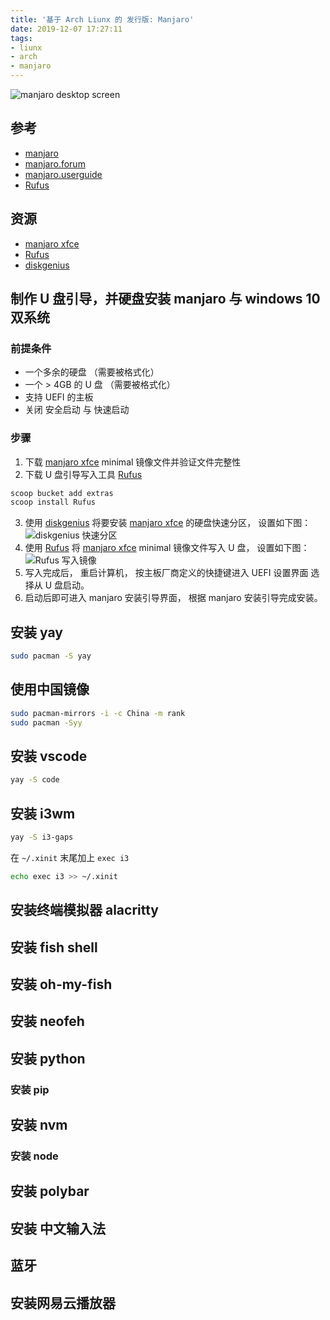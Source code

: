```yaml
---
title: '基于 Arch Liunx 的 发行版: Manjaro'
date: 2019-12-07 17:27:11
tags:
- liunx
- arch
- manjaro
---
```


![manjaro desktop screen](http://r.photo.store.qq.com/psc?/V12iDrZG1mzmnh/uMeul31pGB4ZvQm8Ou4xcQusFzaMQtX5c0lWF3.b9dQ0gdyG**xu7pJP1Ns1qbaRd2mytJizJc5OiZ2jnpiLu2n.3DPccdoc.J7w6ZF9Ors!/r)

[manjaro xfce]: https://manjaro.org/download/official/xfce/
[Rufus]: https://rufus.ie/
[manjaro]: https://manjaro.org/
[manjaro.forum]: https://forum.manjaro.org/
[manjaro.userguide]: https://manjaro.org/support/userguide/
[diskgenius]: http://www.diskgenius.cn/help/index.php?from=dg
## 参考

- [manjaro][]
- [manjaro.forum][]
- [manjaro.userguide][]
- [Rufus]

## 资源

- [manjaro xfce][]
- [Rufus][]
- [diskgenius][]

<!-- more -->

## 制作 U 盘引导，并硬盘安装 manjaro 与 windows 10 双系统

### 前提条件

- 一个多余的硬盘     （需要被格式化）
- 一个 > 4GB 的 U 盘 （需要被格式化）
- 支持 UEFI 的主板
- 关闭 安全启动 与 快速启动

### 步骤
1. 下载 [manjaro xfce][] minimal 镜像文件并验证文件完整性
2. 下载 U 盘引导写入工具 [Rufus][]
```powershell
scoop bucket add extras
scoop install Rufus
```
3. 使用 [diskgenius][] 将要安装 [manjaro xfce][] 的硬盘快速分区， 设置如下图：
  ![diskgenius 快速分区](http://r.photo.store.qq.com/psc?/V12iDrZG1mzmnh/uMeul31pGB4ZvQm8Ou4xcT19I3WCV*fRmPLfQxeajyi6ofvaSLyDegoi9PkLgt7AJ.J3xLRFAF*Vao.97Mo7XjNLFWgASEbTMH*Rtj9ElMU!/r)
4. 使用 [Rufus][] 将 [manjaro xfce][] minimal 镜像文件写入 U 盘， 设置如下图：
  ![Rufus 写入镜像](http://r.photo.store.qq.com/psc?/V12iDrZG1mzmnh/uMeul31pGB4ZvQm8Ou4xcZ8veDcASaoVEfG0BZSSWfGkdm9yN0QblxXsOIJhJvD8qTKoIXdKSA00JlEK8EeM.dCTFC8rLTSRDEFolKU5MDY!/r)
5. 写入完成后， 重启计算机， 按主板厂商定义的快捷键进入 UEFI 设置界面
  选择从 U 盘启动。
6. 启动后即可进入 manjaro 安装引导界面， 根据 manjaro 安装引导完成安装。

## 安装 yay
```bash
sudo pacman -S yay
```

## 使用中国镜像
```bash
sudo pacman-mirrors -i -c China -m rank
sudo pacman -Syy
```

## 安装 vscode
```bash
yay -S code
```

## 安装 i3wm
```bash
yay -S i3-gaps
```

在 `~/.xinit` 末尾加上 `exec i3`
```bash
echo exec i3 >> ~/.xinit
```


## 安装终端模拟器 alacritty


## 安装 fish shell

## 安装 oh-my-fish

## 安装 neofeh

## 安装 python

### 安装 pip

## 安装 nvm

### 安装 node



## 安装 polybar

## 安装 中文输入法

## 蓝牙

## 安装网易云播放器







